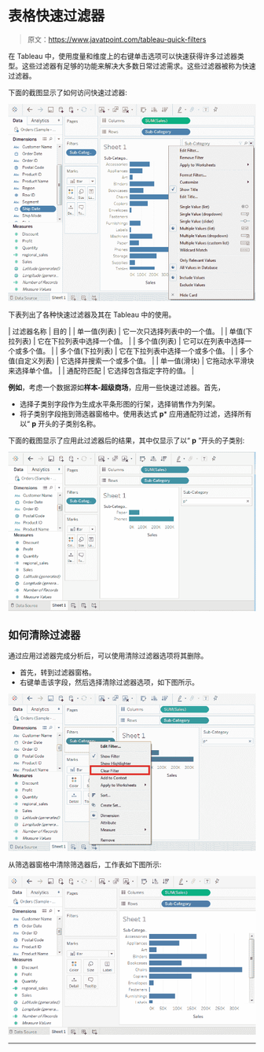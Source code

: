 # 表格快速过滤器

> 原文：<https://www.javatpoint.com/tableau-quick-filters>

在 Tableau 中，使用度量和维度上的右键单击选项可以快速获得许多过滤器类型。这些过滤器有足够的功能来解决大多数日常过滤需求。这些过滤器被称为快速过滤器。

下面的截图显示了如何访问快速过滤器:

![Tableau Quick Filters](img/4cb15d8e4534fdc9133092bfaa2412f2.png)

下表列出了各种快速过滤器及其在 Tableau 中的使用。

| 过滤器名称 | 目的 |
| 单一值(列表) | 它一次只选择列表中的一个值。 |
| 单值(下拉列表) | 它在下拉列表中选择一个值。 |
| 多个值(列表) | 它可以在列表中选择一个或多个值。 |
| 多个值(下拉列表) | 它在下拉列表中选择一个或多个值。 |
| 多个值(自定义列表) | 它选择并搜索一个或多个值。 |
| 单一值(滑块) | 它拖动水平滑块来选择单个值。 |
| 通配符匹配 | 它选择包含指定字符的值。 |

**例如**，考虑一个数据源如**样本-超级商场**，应用一些快速过滤器。首先，

*   选择子类别字段作为生成水平条形图的行架，选择销售作为列架。
*   将子类别字段拖到筛选器窗格中。使用表达式 **p*** 应用通配符过滤，选择所有以“ **p** 开头的子类别名称。

下面的截图显示了应用此过滤器后的结果，其中仅显示了以“ **p** ”开头的子类别:

![Tableau Quick Filters](img/f4f27ad990350dc843997ab6618688a9.png)

## 如何清除过滤器

通过应用过滤器完成分析后，可以使用清除过滤器选项将其删除。

*   首先，转到过滤器窗格。
*   右键单击该字段，然后选择清除过滤器选项，如下图所示。

![Tableau Quick Filters](img/91a770d66565594d495800fc807dc0fe.png)

从筛选器窗格中清除筛选器后，工作表如下图所示:

![Tableau Quick Filters](img/6bfce98abebb96af130cc05b4df4e459.png)

* * *
